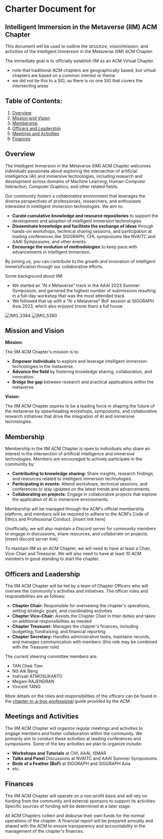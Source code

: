 # Charter Document for 
## Intelligent Immersion in the Metaverse (IIM) ACM Chapter

This document will be used to outline the structure, vision/mission, and activities of the Intelligent Immersion in the Metaverse (IIM) ACM Chapter.

The immediate goal is to officially establish IIM as an ACM Virtual Chapter.
- note that traditional ACM chapters are geographically based, but virtual chapters are based on a common interest or theme
- we did not tie this to a SIG, as there is no one SIG that covers the intersecting areas

## Table of Contents:

1. [Overview](#overview)
2. [Mission and Vision](#mission-and-vision)
3. [Membership](#membership)
4. [Officers and Leadership](#officers-and-leadership)
5. [Meetings and Activities](#meetings-and-activities)
6. [Finances](#finances)

## Overview

The Intelligent Immersion in the Metaverse (IIM) ACM Chapter welcomes individuals passionate about exploring the intersection of artificial intelligence (AI) and immersive technologies, including research and development across domains of Machine Learning, Human-Computer Interaction, Computer Graphics, and other related fields.

Our community fosters a collaborative environment that leverages the diverse perspectives of professionals, researchers, and enthusiasts interested in intelligent immersion technologies. We aim to:

* **Curate cumulative knowledge and resource repositories** to support the development and adoption of intelligent immersion technologies.
* **Disseminate knowledge and facilitate the exchange of ideas** through hands-on workshops, technical sharing sessions, and participation at leading conferences like SIGGRAPH, CHI, symposiums like NVAITC and AAAI Symposiums, and other events.
* **Encourage the evolution of methodologies** to keep pace with advancements in intelligent immersion.

By joining us, you can contribute to the growth and innovation of intelligent immersification through our collaborative efforts.

Some background about IIM:
- We started an "AI x Metaverse" track in the AAAI 2023 Summer Symposium, and garnered the highest number of submissions resulting in a full-day workshop that was the most attended track
- We followed that up with a "AI x Metaverse" BoF session at SIGGRAPH Asia 2023, which also enjoyed (more than) a full house

![IMG_3384](https://github.com/humaien/iim/assets/3528274/78c536bd-1fca-496c-9607-49853d2830f0)
![IMG_5380](https://github.com/humaien/iim/assets/3528274/859e1ba2-c30c-4653-857f-e28b901bbf35)

## Mission and Vision

**Mission:**

The IIM ACM Chapter's mission is to:

* **Empower individuals** to explore and leverage intelligent immersion technologies in the metaverse.
* **Advance the field** by fostering knowledge sharing, collaboration, and innovation.
* **Bridge the gap** between research and practical applications within the metaverse.

**Vision:**

The IIM ACM Chapter aspires to be a leading force in shaping the future of the metaverse by spearheading workshops, symposiums, and collaborative research initiatives that drive the integration of AI and immersive technologies.

## Membership

Membership in the IIM ACM Chapter is open to individuals who share an interest in the intersection of artificial intelligence and immersive technologies. Members are encouraged to actively participate in the community by:

* **Contributing to knowledge sharing:** Share insights, research findings, and resources related to intelligent immersion technologies.
* **Participating in events:** Attend workshops, technical sessions, and conferences to stay updated on the latest trends and advancements.
* **Collaborating on projects:** Engage in collaborative projects that explore the application of AI in immersive environments.

Membership will be managed through the ACM's official membership platform, and members will be required to adhere to the ACM's Code of Ethics and Professional Conduct.
[insert link here]

Unofficially, we will also maintain a Discord server for community members to engage in discussions, share resources, and collaborate on projects.
[insert discord server link]

To maintain IIM as an ACM Chapter, we will need to have at least a Chair, Vice-Chair and Treasurer. We will also need to have at least 10 ACM members in good standing to start the chapter.

## Officers and Leadership

The IIM ACM Chapter will be led by a team of Chapter Officers who will oversee the community's activities and initiatives. The officer roles and responsibilities are as follows:
- **Chapter Chair:** Responsible for overseeing the chapter's operations, setting strategic goals, and coordinating activities
- **Chapter Vice-Chair:** Assists the Chapter Chair in their duties and takes on additional responsibilities as needed
- **Chapter Treasurer:** Manages the chapter's finances, including budgeting, fundraising, and financial reporting
- **Chapter Secretary:** Handles administrative tasks, maintains records, and manages communication with members (this role may be combined with the Treasurer role)

The current steering committee members are:
- TAN Chek Tien
- NG Aik Beng
- Indriyati ATMOSUKARTO
- Megani RAJENDRAN
- Vincent TANG

More details on the roles and responsibilities of the officers can be found in the [chapter-in-a-box-professional](https://www.acm.org/binaries/content/assets/chapters/chapter-in-a-box-professional.pdf) guide provided by the ACM.

## Meetings and Activities

The IIM ACM Chapter will organize regular meetings and activities to engage members and foster collaboration within the community. We primarily aim to conduct these activities at leading conferences and symposiums. Some of the key activities we plan to organize include:

- **Workshops and Tutorials** at CHI, AAAI, ISMAR
- **Talks and Panel** Discussions at NVAITC and AAAI Summer Symposiums
- **Birds of a Feather (BoF)** at SIGGRAPH and SIGGRAPH Asia
- etc.

## Finances

The IIM ACM Chapter will operate on a non-profit basis and will rely on funding from the community and external sponsors to support its activities. Specific sources of funding will be determined at a later stage.

All ACM Chapters collect and disburse their own funds for the normal operations of the chapter. A financial report will be prepared annually and shared with the ACM to ensure transparency and accountability in the management of the chapter's finances.
